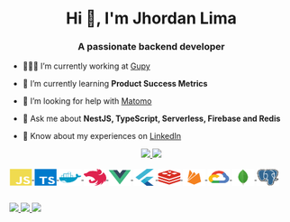 <h1 align="center">Hi 👋, I'm Jhordan Lima</h1>
<h3 align="center">A passionate backend developer</h3>

- 👨🏽‍💻 I’m currently working at [Gupy](https://gupy.io/)

- 🌱 I’m currently learning **Product Success Metrics**

- 🤝 I’m looking for help with [Matomo](https://github.com/matomo-org/matomo)

- 💬 Ask me about **NestJS, TypeScript, Serverless, Firebase and Redis**

- 📄 Know about my experiences on [LinkedIn](https://www.linkedin.com/in/jhorlima/)

<div align="center">
  <a href="https://github.com/jhorlima">
  <img height="180em" src="https://github-readme-stats.vercel.app/api?username=jhorlima&show_icons=true&theme=dracula&include_all_commits=true&count_private=true"/>
  <img height="180em" src="https://github-readme-stats.vercel.app/api/top-langs/?username=jhorlima&layout=compact&langs_count=8&theme=dracula"/>
</div>

<div style="display: inline_block"><br>
  <img align="center" alt="Jhordan-Js" height="30" width="40" src="https://raw.githubusercontent.com/devicons/devicon/master/icons/javascript/javascript-plain.svg">
  <img align="center" alt="Jhordan-Ts" height="30" width="40" src="https://raw.githubusercontent.com/devicons/devicon/master/icons/typescript/typescript-plain.svg">
  <img align="center" alt="Jhordan-Docker" height="30" width="40" src="https://raw.githubusercontent.com/devicons/devicon/master/icons/docker/docker-plain.svg">
  <img align="center" alt="Jhordan-NestJs" height="30" width="40" src="https://raw.githubusercontent.com/devicons/devicon/master/icons/nestjs/nestjs-plain.svg">
  <img align="center" alt="Jhordan-VueJs" height="30" width="40" src="https://raw.githubusercontent.com/devicons/devicon/master/icons/vuejs/vuejs-original.svg">
  <img align="center" alt="Jhordan-Flutter" height="30" width="40" src="https://raw.githubusercontent.com/devicons/devicon/master/icons/flutter/flutter-original.svg">
  <img align="center" alt="Jhordan-Redis" height="30" width="40" src="https://raw.githubusercontent.com/devicons/devicon/master/icons/redis/redis-plain.svg">
  <img align="center" alt="Jhordan-Firebase" height="30" width="40" src="https://raw.githubusercontent.com/devicons/devicon/master/icons/firebase/firebase-plain.svg">
  <img align="center" alt="Jhordan-GCP" height="30" width="40" src="https://raw.githubusercontent.com/devicons/devicon/master/icons/googlecloud/googlecloud-original.svg">
  <img align="center" alt="Jhordan-Mongo" height="30" width="40" src="https://raw.githubusercontent.com/devicons/devicon/master/icons/mongodb/mongodb-original.svg">
  <img align="center" alt="Jhordan-Postgres" height="30" width="40" src="https://raw.githubusercontent.com/devicons/devicon/master/icons/postgresql/postgresql-original.svg">

</div>

##

<div> 
  <a href="https://instagram.com/jhorlima" target="_blank">
    <img src="https://img.shields.io/badge/-Instagram-E4405F?style=for-the-badge&logo=instagram&logoColor=white" target="_blank">
  </a>
  <a href="https://www.linkedin.com/in/jhorlima" target="_blank">
    <img src="https://img.shields.io/badge/-LinkedIn-0077B5?style=for-the-badge&logo=linkedin&logoColor=white" target="_blank">
  </a> 
  <a href="https://www.buymeacoffee.com/jhorlima" target="_blank">
    <img src="https://img.shields.io/badge/-Buy%20me%20a%20Coffee-FEDD03?style=for-the-badge&logo=buymeacoffee&logoColor=black" target="_blank">
  </a> 
</div>
